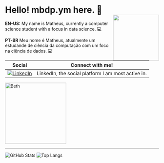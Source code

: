 # Hello! mbdp.ym here. :wave:

<img align="right" width="150px" style="margin-top:-20px" src="https://cdn.discordapp.com/attachments/1118312260159406123/1126177837016154202/00af67aaf359daffe44f3906875be7e3.jpg">

**EN-US:** My name is Matheus, currently a computer science student with a focus in data science. :computer:

**PT-BR** Meu nome é Matheus, atualmente um estudande de ciência da computação com um foco na ciência de dados. :computer:


|Social| Connect with me!|
-----------|-------------|
[![LinkedIn](https://cdn.discordapp.com/attachments/1118312260159406123/1126167540293439589/icons8-linkedin-40.png)](https://www.linkedin.com/in/matheusbilbao/)| LinkedIn, the social platform I am most active in.|

<img id="??" src="https://cdn.discordapp.com/attachments/1118312260159406123/1126177040832413757/1a9d0df1ccad5e60d3c33d1bc2e6c07f.jpg" alt="Beth" width="200"/>

---

![GitHub Stats](https://github-readme-stats.vercel.app/api?username=Yanmew&theme=transparent&bg_color=FFF&border_color=f1a6a6&show_icons=true&icon_color=f1a6a6&title_color=f1a6a6&text_color=f1a6a6)
![Top Langs](https://github-readme-stats-git-masterrstaa-rickstaa.vercel.app/api/top-langs/?username=Yanmew&layout=compact&bg_color=FFF&border_color=f1a6a6&title_color=f1a6a6&text_color=f1a6a6)
